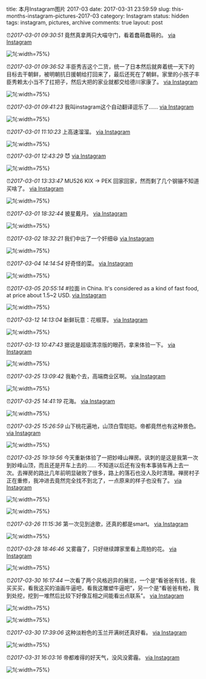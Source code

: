 title: 本月Instagram图片 2017-03
date: 2017-03-31 23:59:59
slug: this-months-instagram-pictures-2017-03
category: Instagram
status: hidden
tags: instagram, pictures, archive
comments: true
layout: post

⏰_2017-03-01 09:30:51_ 竟然真拿两只大喵守门，看着蠢萌蠢萌的。
[via Instagram](https://www.instagram.com/p/BRE79h4j0uYlL8EGDRtS8slqpMHr9e5Vd2igiA0/)

![1](https://scontent-lax3-2.cdninstagram.com/vp/3fc961bd77254631e5737584922f6f44/5DA43DD5/t51.2885-15/e35/16906868_1493944137292004_8676097713336483840_n.jpg?_nc_ht=scontent-lax3-2.cdninstagram.com){:width=75%}

⏰_2017-03-01 09:36:52_ 丰臣秀吉这个二货，统一了日本然后就奔着统一天下的目标去干朝鲜，被明朝抗日援朝给打回来了，最后还死在了朝鲜。家里的小孩子丰臣秀赖太小当不了扛把子，然后大把的家业就都交给德川家康了。
[via Instagram](https://www.instagram.com/p/BRE8pg7DsvKz2J_3aZQKGtYslcjKCLB0CzvkoE0/)

![1](https://scontent-lax3-2.cdninstagram.com/vp/fe9f75f880afb0c4dc4fa38461790b16/5DA3161E/t51.2885-15/e35/17076020_1187319648050181_1988993389068025856_n.jpg?_nc_ht=scontent-lax3-2.cdninstagram.com){:width=75%}

⏰_2017-03-01 09:41:23_ 我叫instagram这个自动翻译逗乐了……
[via Instagram](https://www.instagram.com/p/BRE9Kpxjc7yUIYRxedM9DhwhLyO9oLSul-XB6c0/)

![1](https://scontent-lax3-2.cdninstagram.com/vp/c700fea1056da7f56189c01fb469f420/5DBB04F9/t51.2885-15/e35/16788943_925488634259866_1656867948934987776_n.jpg?_nc_ht=scontent-lax3-2.cdninstagram.com){:width=75%}

⏰_2017-03-01 11:10:23_ 上高速溜溜。
[via Instagram](https://www.instagram.com/p/BRFHWiAjuzemeVYapAttl-UsYC-6rfgg8F9l7Y0/)

![1](https://scontent-lax3-2.cdninstagram.com/vp/eaabd3e6af1e7c758266a52ed7588e73/5DA62811/t51.2885-15/e35/16908677_1857204664559876_4794666820831281152_n.jpg?_nc_ht=scontent-lax3-2.cdninstagram.com){:width=75%}

⏰_2017-03-01 12:43:29_ 😈
[via Instagram](https://www.instagram.com/p/BRFSATojwlNcW3IJ9gDjh8_1sWbtA6zeHqMDSA0/)

![1](https://scontent-lax3-2.cdninstagram.com/vp/e664f461fb60ebc2d342810f560a8d04/5DC48B64/t51.2885-15/e35/17076795_275040282932155_8661035056870981632_n.jpg?_nc_ht=scontent-lax3-2.cdninstagram.com){:width=75%}

⏰_2017-03-01 13:33:47_ MU526 KIX -> PEK 回家回家，然而剩了几个钢镚不知道买啥了。
[via Instagram](https://www.instagram.com/p/BRFXwyhjxgp3b8LR9Ju8Qswn-53ecpjH1ESM_00/)

![1](https://scontent-lax3-2.cdninstagram.com/vp/98a1168dde182f8b68ea2db79db2cc24/5DB93525/t51.2885-15/e35/16906292_761063020709524_3979642969064996864_n.jpg?_nc_ht=scontent-lax3-2.cdninstagram.com){:width=75%}

⏰_2017-03-01 18:32:44_ 披星戴月。
[via Instagram](https://www.instagram.com/p/BRF5-V2j3TIFWT8FsvzawlAWQU8Rs6Jw7rEjcY0/)

![1](https://scontent-lax3-2.cdninstagram.com/vp/8ee1b787e4c3c5f6f1ce6e2d9a5a98ef/5DA426F0/t51.2885-15/e35/17077588_257414118036150_314528654178648064_n.jpg?_nc_ht=scontent-lax3-2.cdninstagram.com){:width=75%}



⏰_2017-03-02 18:32:21_ 我们中出了一个奸细😆
[via Instagram](https://www.instagram.com/p/BRIeuW_D_yQZpZASvt9qoHgdz6B_LF_KvPJvs40/)

![1](https://scontent-lax3-2.cdninstagram.com/vp/595e4bc588bbf70d352c7885c8bea873/5DBD9892/t51.2885-15/e35/17076053_426364274373383_4798752902392840192_n.jpg?_nc_ht=scontent-lax3-2.cdninstagram.com){:width=75%}



⏰_2017-03-04 14:14:54_ 好奇怪的菜。
[via Instagram](https://www.instagram.com/p/BRNK2iRjqowqCxD181WjogVMT-yri69HUaxcwc0/)

![1](https://scontent-lax3-2.cdninstagram.com/vp/02140cf7a9a3613afdfa26681e37e510/5DBD168F/t51.2885-15/e35/17076195_898270980316192_7529915351719477248_n.jpg?_nc_ht=scontent-lax3-2.cdninstagram.com){:width=75%}



⏰_2017-03-05 20:55:14_ #拉面 in China. It's considered as a kind of fast food, at price about 1.5~2 USD.
[via Instagram](https://www.instagram.com/p/BRQddidDghwh5itNUQ0WxAQUlIf8t0WJ4XA3Kk0/)

![1](https://scontent-lax3-2.cdninstagram.com/vp/5bc229aa9264aa92bd4c706fe3ecf989/5DC466D7/t51.2885-15/e35/17126095_896876430455518_5814779166322589696_n.jpg?_nc_ht=scontent-lax3-2.cdninstagram.com){:width=75%}



⏰_2017-03-12 14:13:04_ 新鲜玩意：花椒芽。
[via Instagram](https://www.instagram.com/p/BRhxAKSj7TR2lRwzI_62cwevpP0irhT0MGm9gU0/)

![1](https://scontent-lax3-2.cdninstagram.com/vp/73ce77b54fbde1f208b38c332d960516/5DAB7945/t51.2885-15/e35/17266081_1873316272907943_2068680734809260032_n.jpg?_nc_ht=scontent-lax3-2.cdninstagram.com){:width=75%}



⏰_2017-03-13 10:47:43_ 据说是超级清凉版的眼药，拿来体验一下。
[via Instagram](https://www.instagram.com/p/BRj-S9qDuvLtv4zN1LqSWjCzpXbGRtWjmmEmwI0/)

![1](https://scontent-lax3-2.cdninstagram.com/vp/b961ebe059a5024a1c3dfbcdaa4ea955/5DAEA41A/t51.2885-15/e35/17268212_1688116211206528_1439375456515129344_n.jpg?_nc_ht=scontent-lax3-2.cdninstagram.com){:width=75%}



⏰_2017-03-25 13:09:42_ 我勒个去，高端商业区啊。
[via Instagram](https://www.instagram.com/p/BSDIFZej53rK_UL0A4cp4-InLZDnOi3_5oZrNs0/)

![1](https://scontent-lax3-2.cdninstagram.com/vp/6e6387e370eb91ff01e4c94e1165d7fd/5DC6BA0A/t51.2885-15/e35/17439016_1913145422237874_5005620788183695360_n.jpg?_nc_ht=scontent-lax3-2.cdninstagram.com){:width=75%}

⏰_2017-03-25 14:41:19_ 花海。
[via Instagram](https://www.instagram.com/p/BSDSkZnD0s1JD0CsVlClxm6qeZITHNEz1tFTmk0/)

![1](https://scontent-lax3-2.cdninstagram.com/vp/5f35f97eba688d081c202aee66b2c998/5DC4E4D6/t51.2885-15/e35/17438953_379606639088936_2739795234807349248_n.jpg?_nc_ht=scontent-lax3-2.cdninstagram.com){:width=75%}

⏰_2017-03-25 15:26:59_ 山下桃花遍地，山顶白雪皑皑。帝都竟然也有这种景色。
[via Instagram](https://www.instagram.com/p/BSDXy6_D_M3CAYpNTyk8QSipvvFdB43SUCYpVo0/)

![1](https://scontent-lax3-2.cdninstagram.com/vp/58b38394bda7dbafa59df2950e5437d4/5DB3EA41/t51.2885-15/e35/17493622_651486375038616_6282255819274715136_n.jpg?_nc_ht=scontent-lax3-2.cdninstagram.com){:width=75%}

⏰_2017-03-25 19:19:56_ 今天重新体验了一把妙峰山禅房。讽刺的是这是我第一次到妙峰山顶，而且还是开车上去的…… 不知道以后还有没有本事骑车再上去一次。去禅房的路比几年前明显破败了很多，路上的落石也没人及时清理。禅房村子正在重修，我冲进去竟然完全找不到北了，一点原来的样子也没有了。
[via Instagram](https://www.instagram.com/p/BSDydCmDqWAwbLyQYerHH2RXGoVVn2kGyAar0E0/)

![1](https://scontent-lax3-2.cdninstagram.com/vp/23907ec856acade161387f16ec2cf5f4/5DC2787D/t51.2885-15/e35/s1080x1080/17495050_1908666616031373_5197088012172787712_n.jpg?_nc_ht=scontent-lax3-2.cdninstagram.com){:width=75%}

![1](https://scontent-lax3-2.cdninstagram.com/vp/9294ee109d9825d31011ea83200c4e7c/5DA33D4A/t51.2885-15/e35/s1080x1080/17438707_1295662303853356_3843997963302993920_n.jpg?_nc_ht=scontent-lax3-2.cdninstagram.com){:width=75%}



⏰_2017-03-26 11:15:36_ 第一次见到途歌，还真的都是smart。
[via Instagram](https://www.instagram.com/p/BSFf0nKjlKjWKLeLxxJVq4V8V2rpls6SXfhA8g0/)

![1](https://scontent-lax3-2.cdninstagram.com/vp/4d723c2bb032c65862d461df70313834/5DA6AFFF/t51.2885-15/e35/17438599_282533168849953_6575466029617512448_n.jpg?_nc_ht=scontent-lax3-2.cdninstagram.com){:width=75%}



⏰_2017-03-28 18:46:46_ 又雾霾了，只好继续蹲家里看上周拍的花。
[via Instagram](https://www.instagram.com/p/BSLdCs_Di26C84wjtCORYoNsc4gYC9j9IlXP3k0/)

![1](https://scontent-lax3-2.cdninstagram.com/vp/24c9fb977d234dd4813446554dcfc861/5DBE8B96/t51.2885-15/e35/17587136_1384847498244717_267425567454789632_n.jpg?_nc_ht=scontent-lax3-2.cdninstagram.com){:width=75%}



⏰_2017-03-30 16:17:44_ 一次看了两个风格迥异的展览，一个是“看爸爸有钱，我买买买，看我这买的油画牛逼吧，看我这雕塑牛逼吧”，另一个是“看爸爸有枪，我到处挖，挖到一堆然后比较下好像互相之间能看出点联系”。
[via Instagram](https://www.instagram.com/p/BSQVk-8jQu5McBd4tmVr-ahkDaY4ogQZ_jpyPY0/)

![1](https://scontent-lax3-2.cdninstagram.com/vp/4b13032270455c2b7537ff29ee6a30d7/5DC1FCE9/t51.2885-15/e35/17493560_1787502158233802_8055568955898593280_n.jpg?_nc_ht=scontent-lax3-2.cdninstagram.com){:width=75%}

![1](https://scontent-lax3-2.cdninstagram.com/vp/a2428a20a2cbbfe5bfa85657f106bb98/5DBA88E3/t51.2885-15/e35/s1080x1080/17595882_396156274080480_6252590501636079616_n.jpg?_nc_ht=scontent-lax3-2.cdninstagram.com){:width=75%}

⏰_2017-03-30 17:39:06_ 这种淡粉色的玉兰开满树还真好看。
[via Instagram](https://www.instagram.com/p/BSQe41kDOeH40DLh2dPf6jHMfQkSIIXxvjnc-I0/)

![1](https://scontent-lax3-2.cdninstagram.com/vp/26d283ea9ccd844a91bc129905c3519f/5DC0618B/t51.2885-15/e35/17596478_1677751269191807_948138159718268928_n.jpg?_nc_ht=scontent-lax3-2.cdninstagram.com){:width=75%}



⏰_2017-03-31 16:03:16_ 帝都难得的好天气，没风没雾霾。
[via Instagram](https://www.instagram.com/p/BSS4t3YDI21xLac_Gsk3NefRoSe7fLpHUZ7_DI0/)

![1](https://scontent-lax3-2.cdninstagram.com/vp/627deeb2f9fb388cf567a3497a584483/5DC521B0/t51.2885-15/e35/17596740_210798842740071_6210325639736590336_n.jpg?_nc_ht=scontent-lax3-2.cdninstagram.com){:width=75%}
